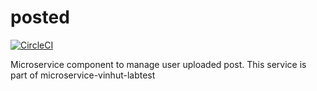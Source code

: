 # posted

[![CircleCI](https://circleci.com/gh/vinhut/posted.svg?style=shield)](https://circleci.com/gh/vinhut/posted)

Microservice component to manage user uploaded post. This service is part of microservice-vinhut-labtest
